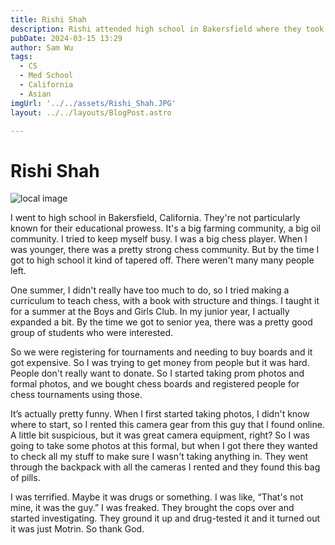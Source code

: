 ```yaml
---
title: Rishi Shah
description: Rishi attended high school in Bakersfield where they took pictures to pay for the chess club. 
pubDate: 2024-03-15 13:29
author: Sam Wu
tags:
  - CS
  - Med School
  - California
  - Asian
imgUrl: '../../assets/Rishi_Shah.JPG'
layout: ../../layouts/BlogPost.astro

---
```

# Rishi Shah

![local image](../../assets/Rishi_Shah.JPG)

I went to high school in Bakersfield, California. They're not particularly known for their educational prowess. It's a big farming community, a big oil community. I tried to keep myself busy. I was a big chess player. When I was younger, there was a pretty strong chess community. But by the time I got to high school it kind of tapered off. There weren't many many people left. 

One summer, I didn't really have too much to do, so I tried making a curriculum to teach chess, with a book with structure and things. I taught it for a summer at the Boys and Girls Club. In my junior year, I actually expanded a bit. By the time we got to senior yea, there was a pretty good group of students who were interested.

So we were registering for tournaments and needing to buy boards and it got expensive. So I was trying to get money from people but it was hard. People don't really want to donate. So I started taking prom photos and formal photos, and we bought chess boards and registered people for chess tournaments using those. 

It’s actually pretty funny. When I first started taking photos, I didn't know where to start, so I rented this camera gear from this guy that I found online. A little bit suspicious, but it was great camera equipment, right? So I was going to take some photos at this formal, but when I got there they wanted to check all my stuff to make sure I wasn't taking anything in. They went through the backpack with all the cameras I rented and they found this bag of pills.

I was terrified. Maybe it was drugs or something. I was like, “That's not mine, it was the guy.” I was freaked. They brought the cops over and started investigating. They ground it up and drug-tested it and it turned out it was just Motrin. So thank God. 
